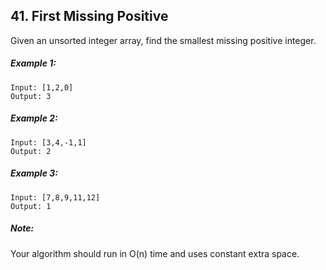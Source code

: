 ## 41. First Missing Positive
Given an unsorted integer array, find the smallest missing positive integer.

##### Example 1:
```
Input: [1,2,0]
Output: 3
```
##### Example 2:
```
Input: [3,4,-1,1]
Output: 2
```
##### Example 3:
```
Input: [7,8,9,11,12]
Output: 1
```
##### Note:

Your algorithm should run in O(n) time and uses constant extra space.